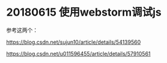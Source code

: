 # 20180615 使用webstorm调试js

参考这两个：

https://blog.csdn.net/sujun10/article/details/54139560

https://blog.csdn.net/u011596455/article/details/57910561